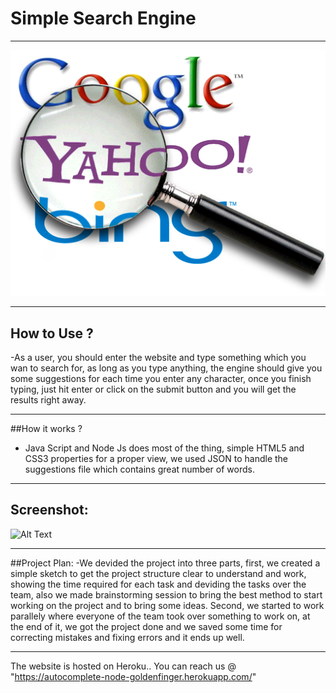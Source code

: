 # Simple Search Engine
***
![Alt Text](https://github.com/golden-fingers/autocomplete/blob/master/searchengines.png)
***
## How to Use ?
-As a user, you should enter the website and type something which you wan to search for, as long as you type anything, the engine should give you some suggestions for each time you enter any character, once you finish typing, just hit enter or click on the submit button and you will get the results right away.
***
##How it works ?
- Java Script and Node Js does most of the thing, simple HTML5 and CSS3 properties for a proper view, we used JSON to handle the suggestions file which contains great number of words.
***
## Screenshot:
![Alt Text](https://github.com/golden-fingers/aut)

***

##Project Plan:
-We devided the project into three parts, first, we created a simple sketch to get the project structure clear to understand and work, showing the time required for each task and deviding the tasks over the team, also we made brainstorming session to bring the best method to start working on the project and to bring some ideas. Second, we started to work parallely where everyone of the team took over something to work on, at the end of it, we got the project done and we saved some time  for correcting mistakes and fixing errors and it ends up well.

***

The website is hosted on Heroku..
You can reach us  @
 "https://autocomplete-node-goldenfinger.herokuapp.com/"
